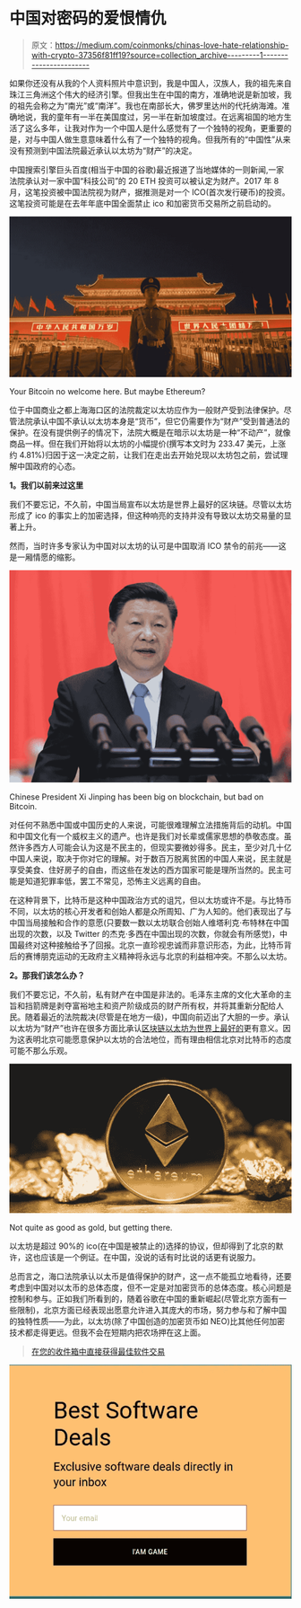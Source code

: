 # 中国对密码的爱恨情仇

> 原文：<https://medium.com/coinmonks/chinas-love-hate-relationship-with-crypto-37356f81ff19?source=collection_archive---------1----------------------->

如果你还没有从我的个人资料照片中意识到，我是中国人，汉族人，我的祖先来自珠江三角洲这个伟大的经济引擎。但我出生在中国的南方，准确地说是新加坡，我的祖先会称之为“南光”或“南洋”。我也在南部长大，佛罗里达州的代托纳海滩。准确地说，我的童年有一半在美国度过，另一半在新加坡度过。在远离祖国的地方生活了这么多年，让我对作为一个中国人是什么感觉有了一个独特的视角，更重要的是，对与中国人做生意意味着什么有了一个独特的视角。但我所有的“中国性”从来没有预测到中国法院最近承认以太坊为“财产”的决定。

中国搜索引擎巨头百度(相当于中国的谷歌)最近报道了当地媒体的一则新闻,一家法院承认对一家中国“科技公司”的 20 ETH 投资可以被认定为财产。2017 年 8 月，这笔投资被中国法院视为财产，据推测是对一个 ICO(首次发行硬币)的投资。这笔投资可能是在去年年底中国全面禁止 ico 和加密货币交易所之前启动的。

![](img/89e5751dfa953d326d73d81964270311.png)

Your Bitcoin no welcome here. But maybe Ethereum?

位于中国商业之都上海海口区的法院裁定以太坊应作为一般财产受到法律保护。尽管法院承认中国不承认以太坊本身是“货币”，但它仍需要作为“财产”受到普通法的保护。在没有提供例子的情况下，法院大概是在暗示以太坊是一种“不动产”，就像商品一样。但在我们开始将以太坊的小幅提价(撰写本文时为 233.47 美元，上涨约 4.81%)归因于这一决定之前，让我们在走出去开始兑现以太坊包之前，尝试理解中国政府的心态。

**1。我们以前来过这里**

我们不要忘记，不久前，中国当局宣布以太坊是世界上最好的区块链。尽管以太坊形成了 ico 的事实上的加密选择，但这种响亮的支持并没有导致以太坊交易量的显著上升。

然而，当时许多专家认为中国对以太坊的认可是中国取消 ICO 禁令的前兆——这是一厢情愿的缩影。

![](img/c208662f04c66a3f90f1c45b4057298d.png)

Chinese President Xi Jinping has been big on blockchain, but bad on Bitcoin.

对任何不熟悉中国或中国历史的人来说，可能很难理解立法措施背后的动机。中国和中国文化有一个威权主义的遗产。也许是我们对长辈或儒家思想的恭敬态度。虽然许多西方人可能会认为这是不民主的，但现实要微妙得多。民主，至少对几十亿中国人来说，取决于你对它的理解。对于数百万脱离贫困的中国人来说，民主就是享受美食、住好房子的自由，而这些在发达的西方国家可能是理所当然的。民主可能是知道犯罪率低，罢工不常见，恐怖主义远离的自由。

在这种背景下，比特币是这种中国政治方式的诅咒，但以太坊或许不是。与比特币不同，以太坊的核心开发者和创始人都是众所周知、广为人知的。他们表现出了与中国当局接触和合作的意愿(只要数一数以太坊联合创始人维塔利克·布特林在中国出现的次数，以及 Twitter 的杰克·多西在中国出现的次数，你就会有所感觉)，中国最终对这种接触给予了回报。北京一直珍视忠诚而非意识形态，为此，比特币背后的赛博朋克运动的无政府主义精神将永远与北京的利益相冲突。不那么以太坊。

**2。那我们该怎么办？**

我们不要忘记，不久前，私有财产在中国是非法的。毛泽东主席的文化大革命的主旨和挡箭牌是剥夺富裕地主和资产阶级成员的财产所有权，并将其重新分配给人民。随着最近的法院裁决(尽管是在地方一级)，中国向前迈出了大胆的一步。承认以太坊为“财产”也许在很多方面比承认[区块链以太坊为世界上最好的](https://www.scmp.com/business/money/article/2146637/ethereum-best-blockchain-project-ahead-bitcoin-according-ratings)更有意义。因为这表明北京可能愿意保护以太坊的合法地位，而有理由相信北京对比特币的态度可能不那么乐观。

![](img/c39c15879cfbda11dc7d04819e2e975b.png)

Not quite as good as gold, but getting there.

以太坊是超过 90%的 ico(在中国是被禁止的)选择的协议，但却得到了北京的默许，这也应该是一个例证。在中国，没说的话有时比说的话更有说服力。

总而言之，海口法院承认以太币是值得保护的财产，这一点不能孤立地看待，还要考虑到中国对以太币的总体态度，但不一定是对加密货币的总体态度。核心问题是控制和参与。正如我们所看到的，随着谷歌在中国的重新崛起(尽管北京方面有一些限制)，北京方面已经表现出愿意允许进入其庞大的市场，努力参与和了解中国的独特性质——为此，以太坊(除了中国创造的加密货币如 NEO)比其他任何加密技术都走得更远。但我不会在短期内把农场押在这上面。

> [在您的收件箱中直接获得最佳软件交易](https://coincodecap.com/?utm_source=coinmonks)

[![](img/7c0b3dfdcbfea594cc0ae7d4f9bf6fcb.png)](https://coincodecap.com/?utm_source=coinmonks)